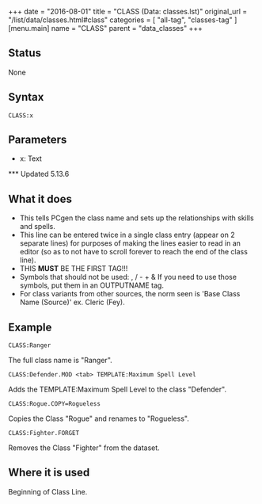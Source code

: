 +++
date = "2016-08-01"
title = "CLASS (Data: classes.lst)"
original_url = "/list/data/classes.html#class"
categories = [ "all-tag", "classes-tag" ]
[menu.main]
    name = "CLASS"
    parent = "data_classes"
+++

## Status

None

## Syntax

`CLASS:x`

## Parameters

-   x: Text



<span id="class"></span> \*\*\* Updated 5.13.6

What it does
------------

-   This tells PCgen the class name and sets up the relationships with
    skills and spells.
-   This line can be entered twice in a single class entry (appear on 2
    separate lines) for purposes of making the lines easier to read in
    an editor (so as to not have to scroll forever to reach the end of
    the class line).
-   THIS <span class="underline"> **MUST** </span> BE THE FIRST TAG!!!
-   Symbols that should not be used: , / - + & If you need to use those
    symbols, put them in an OUTPUTNAME tag.
-   For class variants from other sources, the norm seen is 'Base Class
    Name (Source)' ex. Cleric (Fey).

Example
-------

`CLASS:Ranger`

The full class name is "Ranger".

`CLASS:Defender.MOD <tab> TEMPLATE:Maximum Spell Level`

Adds the TEMPLATE:Maximum Spell Level to the class "Defender".

`CLASS:Rogue.COPY=Rogueless`

Copies the Class "Rogue" and renames to "Rogueless".

`CLASS:Fighter.FORGET`

Removes the Class "Fighter" from the dataset.

Where it is used
----------------

Beginning of Class Line.

